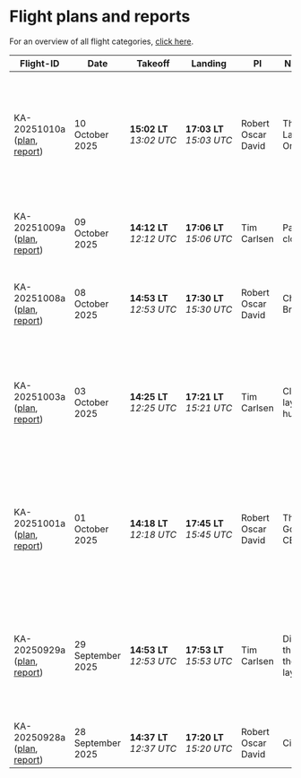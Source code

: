 <!-- This file was created automatically -->
# Flight plans and reports

For an overview of all flight categories, [click here](flight_categories).

Flight-ID | Date | Takeoff | Landing | PI | Nickname | Categories
--- | --- | --- | --- | --- | --- | ---
KA-20251010a ([plan](../plans/KA-20251010a.md), [report](../reports/KA-20251010a.md)) | 10 October 2025 | **15:02 LT**<br>_13:02 UTC_ | **17:03 LT**<br>_15:03 UTC_ | Robert Oscar David | The Lagrangian One | {flight-cat}`cirrus` {flight-cat}`altocumulus` {flight-cat}`mpc` {flight-cat}`precip` {flight-cat}`multi` {flight-cat}`ec_under` 
KA-20251009a ([plan](../plans/KA-20251009a.md), [report](../reports/KA-20251009a.md)) | 09 October 2025 | **14:12 LT**<br>_12:12 UTC_ | **17:06 LT**<br>_15:06 UTC_ | Tim Carlsen | Parting the clouds | {flight-cat}`cirrus` {flight-cat}`multi` {flight-cat}`ec_under` 
KA-20251008a ([plan](../plans/KA-20251008a.md), [report](../reports/KA-20251008a.md)) | 08 October 2025 | **14:53 LT**<br>_12:53 UTC_ | **17:30 LT**<br>_15:30 UTC_ | Robert Oscar David | Charlie Bravo | {flight-cat}`cirrus` {flight-cat}`cb_anvil` {flight-cat}`ec_under` 
KA-20251003a ([plan](../plans/KA-20251003a.md), [report](../reports/KA-20251003a.md)) | 03 October 2025 | **14:25 LT**<br>_12:25 UTC_ | **17:21 LT**<br>_15:21 UTC_ | Tim Carlsen | Cloud layer hunting | {flight-cat}`ec_under` {flight-cat}`mpc` {flight-cat}`melt_layer` {flight-cat}`precip` {flight-cat}`multi` {flight-cat}`marine_sc` 
KA-20251001a ([plan](../plans/KA-20251001a.md), [report](../reports/KA-20251001a.md)) | 01 October 2025 | **14:18 LT**<br>_12:18 UTC_ | **17:45 LT**<br>_15:45 UTC_ | Robert Oscar David | The Golden CELLO | {flight-cat}`ec_under` {flight-cat}`mpc` {flight-cat}`melt_layer` {flight-cat}`precip` {flight-cat}`multi` {flight-cat}`marine_sc` 
KA-20250929a ([plan](../plans/KA-20250929a.md), [report](../reports/KA-20250929a.md)) | 29 September 2025 | **14:53 LT**<br>_12:53 UTC_ | **17:53 LT**<br>_15:53 UTC_ | Tim Carlsen | Diving through the melting layer | {flight-cat}`ec_under` {flight-cat}`mpc` {flight-cat}`melt_layer` {flight-cat}`precip` {flight-cat}`multi` {flight-cat}`marine_sc` 
KA-20250928a ([plan](../plans/KA-20250928a.md), [report](../reports/KA-20250928a.md)) | 28 September 2025 | **14:37 LT**<br>_12:37 UTC_ | **17:20 LT**<br>_15:20 UTC_ | Robert Oscar David | Cirrus fun | {flight-cat}`ec_under` {flight-cat}`cirrus` 
